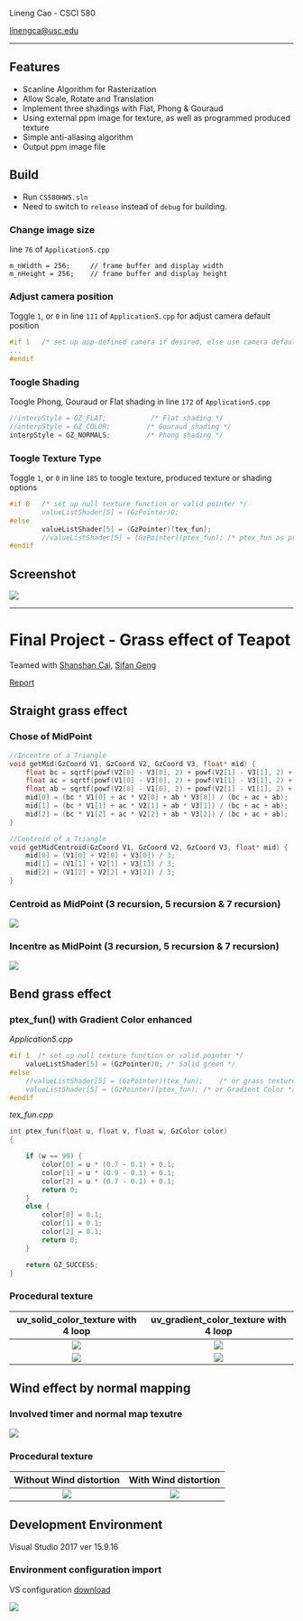 Lineng Cao - CSCI 580

linengca@usc.edu

---
## Features
- Scanline Algorithm for Rasterization
- Allow Scale, Rotate and Translation
- Implement three shadings with Flat, Phong & Gouraud
- Using external ppm image for texture, as well as programmed produced texture
- Simple anti-aliasing algorithm
- Output ppm image file

## Build
- Run `CS580HW5.sln`
- Need to switch to `release` instead of `debug` for building.

### Change image size
line `76` of `Application5.cpp`
```
m_nWidth = 256;		// frame buffer and display width
m_nHeight = 256;    // frame buffer and display height
```

### Adjust camera position
Toggle `1`, or `0` in line `111` of `Application5.cpp` for adjust camera default position
``` cpp
#if 1 	/* set up app-defined camera if desired, else use camera defaults */
...
#endif 
```

### Toogle Shading
Toogle Phong,  Gouraud or Flat shading in line `172` of `Application5.cpp`
``` cpp
//interpStyle = GZ_FLAT;           /* Flat shading */
//interpStyle = GZ_COLOR;         /* Gouraud shading */
interpStyle = GZ_NORMALS;         /* Phong shading */
```

### Toogle Texture Type
Toggle `1`, or `0` in line `185` to toogle texture, produced texture or shading options
``` cpp
#if 0   /* set up null texture function or valid pointer */
		valueListShader[5] = (GzPointer)0;
#else
		valueListShader[5] = (GzPointer)(tex_fun);	
        //valueListShader[5] = (GzPointer)(ptex_fun); /* ptex_fun as produced texture */
#endif
```

## Screenshot
![](./screenshots/output_m.jpg)

---

# Final Project - Grass effect of Teapot
Teamed with [Shanshan Cai](https://github.com/shanshan3333333), [Sifan Geng](https://github.com/SifanGeng)

[Report](FinalProject\Report.pdf)

## Straight grass effect

### Chose of MidPoint
``` cpp
//Incentre of a Triangle
void getMid(GzCoord V1, GzCoord V2, GzCoord V3, float* mid) {
	float bc = sqrtf(powf(V2[0] - V3[0], 2) + powf(V2[1] - V3[1], 2) + powf(V2[2] - V3[2], 2));
	float ac = sqrtf(powf(V1[0] - V3[0], 2) + powf(V1[1] - V3[1], 2) + powf(V1[2] - V3[2], 2));
	float ab = sqrtf(powf(V2[0] - V1[0], 2) + powf(V2[1] - V1[1], 2) + powf(V2[2] - V1[2], 2));
	mid[0] = (bc * V1[0] + ac * V2[0] + ab * V3[0]) / (bc + ac + ab);
	mid[1] = (bc * V1[1] + ac * V2[1] + ab * V3[1]) / (bc + ac + ab);
	mid[2] = (bc * V1[2] + ac * V2[2] + ab * V3[2]) / (bc + ac + ab);
}

//Centroid of a Triangle
void getMidCentroid(GzCoord V1, GzCoord V2, GzCoord V3, float* mid) {
	mid[0] = (V1[0] + V2[0] + V3[0]) / 3;
	mid[1] = (V1[1] + V2[1] + V3[1]) / 3;
	mid[2] = (V1[2] + V2[2] + V3[2]) / 3;
}
```

### Centroid as MidPoint (3 recursion, 5 recursion & 7 recursion)
![](./screenshots/grass_straight_Centroid.jpg)

### Incentre as MidPoint (3 recursion, 5 recursion & 7 recursion)
![](./screenshots/grass_straight_Incentred.jpg)


## Bend grass effect

### ptex_fun() with Gradient Color enhanced

_Application5.cpp_
``` cpp
#if 1  /* set up null texture function or valid pointer */
	valueListShader[5] = (GzPointer)0; /* Solid green */
#else
	//valueListShader[5] = (GzPointer)(tex_fun);	/* or grass texture */
	valueListShader[5] = (GzPointer)(ptex_fun);	/* or Gradient Color */
#endif
```

_tex_fun.cpp_
``` cpp
int ptex_fun(float u, float v, float w, GzColor color)
{

	if (w == 99) {
		color[0] = u * (0.7 - 0.1) + 0.1;
		color[1] = u * (0.9 - 0.1) + 0.1;
		color[2] = u * (0.7 - 0.1) + 0.1;
		return 0;
	}
	else {
		color[0] = 0.1;
		color[1] = 0.1;
		color[2] = 0.1;
		return 0;
	}

	return GZ_SUCCESS;
}
```

### Procedural texture
uv_solid_color_texture with 4 loop           |  uv_gradient_color_texture with 4 loop
:-------------------------:|:-------------------------:
![](./screenshots/output_uv_solid_color_texture.jpg) | ![](./screenshots/output_uv_gradient_color_texture.jpg)
![](./screenshots/output_solid_camera_2.jpg) | ![](./screenshots/output_gradient_camera_2.jpg)

## Wind effect by normal mapping

### Involved timer and normal map texutre

![](./screenshots/Wind.jpg)

### Procedural texture
Without Wind distortion          |  With Wind distortion
:-------------------------:|:-------------------------:
![](./screenshots/output_non_wind.jpg) | ![](./screenshots/output_wind.jpg)


## Development Environment
Visual Studio 2017 ver 15.9.16

### Environment configuration import

VS configuration [download](./.vsconfig)

![](./screenshots/vsconfig.png)
